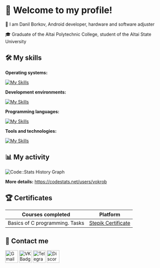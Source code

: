 # 🚀 Welcome to my profile!

👋 I am Danil Borkov, Android developer, hardware and software adjuster

🎓 Graduate of the Altai Polytechnic College, student of the Altai State University

## 🛠️ My skills

**Operating systems:**

[![My Skills](https://skillicons.dev/icons?i=windows,ubuntu,kali&theme=light)](https://skillicons.dev)

**Development environments:**

[![My Skills](https://skillicons.dev/icons?i=androidstudio,visualstudio&theme=light)](https://skillicons.dev)

**Programming languages:**

[![My Skills](https://skillicons.dev/icons?i=java,kotlin,c,py&theme=light)](https://skillicons.dev)

**Tools and technologies:**

[![My Skills](https://skillicons.dev/icons?i=git,gradle,sqlite,firebase,figma,bash,powershell&theme=light)](https://skillicons.dev)

## 📊 My activity

<img src="https://codestats-readme.wegfan.cn/history-graph/vokrob?history_days=30&width=500&height=200" alt="Code::Stats History Graph"/>

**More details:** https://codestats.net/users/vokrob

## 🏆 Certificates

<aside>
  
| Courses completed | Platform |
| ---              | ---       |
| Basics of C programming. Tasks | [Stepik Certificate](https://stepik.org/cert/2489931?lang=en) |

</aside>

## 🤝 Contact me

<div>
  <a href="mailto:vokrob1337@gmail.com"><img src="https://cdn-icons-png.flaticon.com/512/5968/5968534.png" width="40" height="40" alt="Gmail"></a>
  <a href="https://vk.com/vokrob" target="_blank"><img src="https://cdn-icons-png.flaticon.com/512/145/145813.png" width="40" height="40" alt="VK Badge"></a> 
  <a href="https://t.me/vokrob" target="_blank"><img src="https://cdn-icons-png.flaticon.com/512/2111/2111646.png" width="40" height="40" alt="Telegram"></a>
  <a href="https://discord.com/users/vokrob" target="_blank"><img src="https://cdn-icons-png.flaticon.com/512/5968/5968756.png" width="40" height="40" alt="Discord"></a> 

</div>
